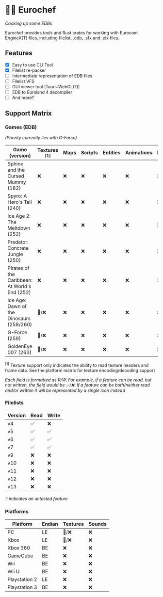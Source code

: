# 👨‍🍳 Eurochef

_Cooking up some EDBs_

Eurochef provides tools and Rust crates for working with Eurocom EngineX(T) files, including filelist, .edb, .sfx and .elx files.

## Features

- [x] Easy to use CLI Tool
- [x] Filelist re-packer
- [ ] Intermediate representation of EDB files
- [ ] Filelist VFS
- [ ] GUI viewer tool (Tauri+WebGL(?))
- [ ] EDB to Euroland 4 decompiler
- [ ] And more?

## Support Matrix

### Games (EDB)

_(Priority currently lies with G-Force)_

| Game (version)                                 | Textures <sup>[1]</sup> | Maps | Scripts | Entities | Animations | Particles | Spreadsheets |
| ---------------------------------------------- | ----------------------- | ---- | ------- | -------- | ---------- | --------- | ------------ |
| Sphinx and the Cursed Mummy (182)              | ❌                      | ❌   | ❌      | ❌       | ❌         | ❌        | ❌           |
| Spyro: A Hero's Tail (240)                     | ❌                      | ❌   | ❌      | ❌       | ❌         | ❌        | 🚧/❌        |
| Ice Age 2: The Meltdown (252)                  | ❌                      | ❌   | ❌      | ❌       | ❌         | ❌        | ❌           |
| Predator: Concrete Jungle (250)                | ❌                      | ❌   | ❌      | ❌       | ❌         | ❌        | ❌           |
| Pirates of the Caribbean: At World's End (252) | ❌                      | ❌   | ❌      | ❌       | ❌         | ❌        | ❌           |
| Ice Age: Dawn of the Dinosaurs (258/260)       | 🚧/❌                   | ❌   | ❌      | ❌       | ❌         | ❌        | 🚧           |
| G-Force (259)                                  | 🚧/❌                   | ❌   | ❌      | ❌       | ❌         | ❌        | ✅/❌        |
| GoldenEye 007 (263)                            | 🚧/❌                   | ❌   | ❌      | ❌       | ❌         | ❌        | ✅/❌        |

<sup>[1]</sup> Texture support only indicates the ability to read texture headers and frame data. See the platform matrix for texture encoding/decoding support

_Each field is formatted as R/W. For example, if a feature can be read, but not written, the field would be ✅/❌. If a feature can be both/neither read and/or written it will be represented by a single icon instead_

### Filelists

| Version | Read | Write |
| ------- | ---- | ----- |
| v4      | ✅   | ❌    |
| v5      | ✅   | ✅    |
| v6      | ✅   | ✅    |
| v7      | ✅   | ✅    |
| v9      | ❌   | ❌    |
| v10     | ❌   | ❌    |
| v11     | ❌   | ❌    |
| v12     | ❌   | ❌    |
| v13     | ❌   | ❌    |

_❔ indicates an untested feature_

### Platforms

| Platform      | Endian | Textures | Sounds |
| ------------- | ------ | -------- | ------ |
| PC            | LE     | 🚧/❌    | ❌     |
| Xbox          | LE     | 🚧/❌    | ❌     |
| Xbox 360      | BE     | ❌       | ❌     |
| GameCube      | BE     | ❌       | ❌     |
| Wii           | BE     | ❌       | ❌     |
| Wii U         | BE     | ❌       | ❌     |
| Playstation 2 | LE     | ❌       | ❌     |
| Playstation 3 | BE     | ❌       | ❌     |
